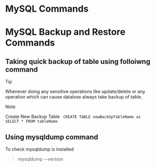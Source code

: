 # MySQL Commands 

# MySQL Backup and Restore Commands 

## Taking quick backup of table using folloiwng command
> [!TIP]
> Whenever doing any sensitive operations like update/delete or any operation which can cause datalose always take backup of table.

> [!NOTE] 
> Create New Backup Table  <code> CREATE TABLE newBackUpTableName as SELECT * FROM tableName </code>

## Using mysqldump command 

To check mysqldump is installed 
> mysqldump --version 
